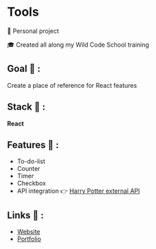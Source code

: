 # Tools

<p>👩 Personal project</p>
<p>🎓 Created all along my Wild Code School training</p>

## Goal 🎯 :
Create a place of reference for React features

## Stack 💎 :
**React**

## Features 📝 :
* To-do-list
* Counter
* Timer
* Checkbox
* API integration 👉 [Harry Potter external API](https://hp-api.herokuapp.com/api/characters)

## Links 🔗 :
* [Website](https://clepi-react.netlify.app/)
* [Portfolio](https://clemence-pirault.vercel.app/portfolio/tools)
